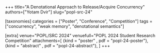 +++
title="A Denotational Approach to Release/Acquire Concurrency"
authors=["Yotam Dvir"]
slug="popl-src-24"

[taxonomies]
categories = ["Poster", "Conference", "Competition"]
tags = ["concurrency", "weak memory", "denotational semantics"]

[extra]
venue="POPL/SRC 2024"
venuefull="POPL 2024 Student Research Competition"
attachments=[
  {kind = "poster"      , pdf = "popl-24-poster"},
  {kind = "abstract"    , pdf = "popl-24-abstract"},
]
+++
